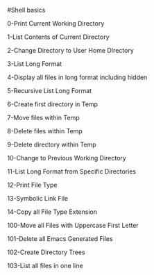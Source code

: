 #Shell basics

0-Print Current Working Directory

1-List Contents of Current Directory

2-Change Directory to User Home DIrectory

3-List Long Format

4-Display all files in long format including hidden

5-Recursive List Long Format

6-Create first directory in Temp

7-Move files within Temp

8-Delete files within Temp

9-Delete directory within Temp

10-Change to Previous Working Directory

11-List Long Format from Specific Directories

12-Print File Type

13-Symbolic Link File

14-Copy all File Type Extension

100-Move all Files with Uppercase First Letter

101-Delete all Emacs Generated Files

102-Create Directory Trees

103-List all files in one line
